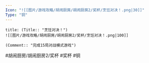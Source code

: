 ```yaml
---
Icon: "![[图片/游戏攻略/胡闹厨房/胡闹厨房2/奖杯/烹饪对决！.png|30]]"
Type: "铜"
---
```

```ad-common-bronze-trophy
title: (Title:: "烹饪对决！")
![[图片/游戏攻略/胡闹厨房/胡闹厨房2/奖杯/烹饪对决！.png|100]]

(Comment:: "完成15局对战模式游戏")
```

#胡闹厨房/胡闹厨房2/奖杯 #奖杯 #铜
